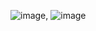 ![image](https://user-images.githubusercontent.com/109871891/201737585-08fbc706-4271-41bb-9581-9018acfc67e3.png),
![image](https://user-images.githubusercontent.com/109871891/201737701-eb138e93-46e1-45a7-9c84-f73f3a7692bc.png)


